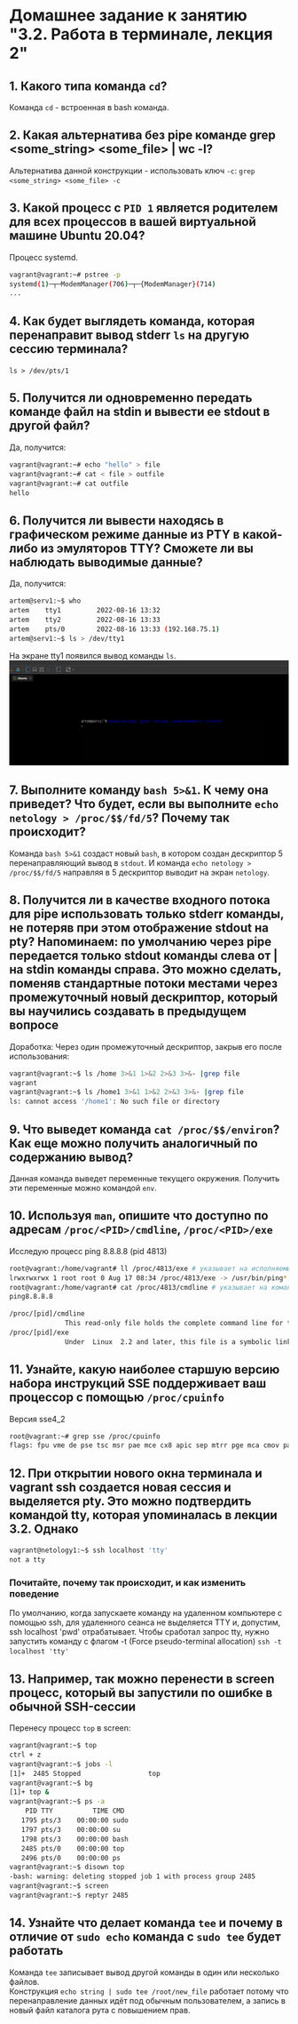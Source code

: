 # Домашнее задание к занятию "3.2. Работа в терминале, лекция 2"

## 1. Какого типа команда `cd`?

Команда `cd` - встроенная в bash команда.

## 2. Какая альтернатива без pipe команде grep <some_string> <some_file> | wc -l?

Альтернатива данной конструкции - использовать ключ `-с`:
`grep <some_string> <some_file> -c`

## 3. Какой процесс с `PID 1` является родителем для всех процессов в вашей виртуальной машине Ubuntu 20.04?

Процесс systemd.

```bash
vagrant@vagrant:~# pstree -p
systemd(1)─┬─ModemManager(706)─┬─{ModemManager}(714)
...
```

## 4. Как будет выглядеть команда, которая перенаправит вывод stderr `ls` на другую сессию терминала?

`ls > /dev/pts/1`

## 5. Получится ли одновременно передать команде файл на stdin и вывести ее stdout в другой файл?

Да, получится:

```bash
vagrant@vagrant:~# echo "hello" > file
vagrant@vagrant:~# cat < file > outfile
vagrant@vagrant:~# cat outfile
hello
```

## 6. Получится ли вывести находясь в графическом режиме данные из PTY в какой-либо из эмуляторов TTY? Сможете ли вы наблюдать выводимые данные?

Да, получится:

```bash
artem@serv1:~$ who
artem    tty1         2022-08-16 13:32
artem    tty2         2022-08-16 13:33
artem    pts/0        2022-08-16 13:33 (192.168.75.1)
artem@serv1:~$ ls > /dev/tty1
```

На экране tty1 появился вывод команды `ls`.
![img.png](img/tty1.png)

## 7. Выполните команду `bash 5>&1`. К чему она приведет? Что будет, если вы выполните `echo netology > /proc/$$/fd/5`? Почему так происходит?

Команда `bash 5>&1` создаст новый `bash`, в котором создан дескриптор 5 перенаправляющий вывод в `stdout`. И команда `echo netology > /proc/$$/fd/5` направляя в 5 дескриптор выводит на экран `netology`.

## 8. Получится ли в качестве входного потока для pipe использовать только stderr команды, не потеряв при этом отображение stdout на pty? Напоминаем: по умолчанию через pipe передается только stdout команды слева от | на stdin команды справа. Это можно сделать, поменяв стандартные потоки местами через промежуточный новый дескриптор, который вы научились создавать в предыдущем вопросе

Доработка:
Через один промежуточный дескриптор, закрыв его после использования:

```bash
vagrant@vagrant:~$ ls /home 3>&1 1>&2 2>&3 3>&- |grep file
vagrant
vagrant@vagrant:~$ ls /home1 3>&1 1>&2 2>&3 3>&- |grep file
ls: cannot access '/home1': No such file or directory
```

## 9. Что выведет команда `cat /proc/$$/environ`? Как еще можно получить аналогичный по содержанию вывод?

Данная команда выведет переменные текущего окружения. Получить эти переменные можно командой `env`.

## 10. Используя `man`, опишите что доступно по адресам `/proc/<PID>/cmdline`, `/proc/<PID>/exe`

Исследую процесс ping 8.8.8.8 (pid 4813)

```bash
root@vagrant:/home/vagrant# ll /proc/4813/exe # указывает на исполняемый бинарник
lrwxrwxrwx 1 root root 0 Aug 17 08:34 /proc/4813/exe -> /usr/bin/ping*
root@vagrant:/home/vagrant# cat /proc/4813/cmdline # указывает на командную строку
ping8.8.8.8
```

```bash
/proc/[pid]/cmdline
              This read-only file holds the complete command line for the process,  unless the process is a zombie.
/proc/[pid]/exe
              Under  Linux  2.2 and later, this file is a symbolic link containing the actual pathname of the executed command.
```

## 11. Узнайте, какую наиболее старшую версию набора инструкций SSE поддерживает ваш процессор с помощью `/proc/cpuinfo`

Версия sse4_2

```bash
root@vagrant:~# grep sse /proc/cpuinfo
flags: fpu vme de pse tsc msr pae mce cx8 apic sep mtrr pge mca cmov pat pse36 clflush mmx fxsr sse sse2 ht syscall nx rdtscp lm constant_tsc rep_good nopl xtopology nonstop_tsc cpuid tsc_known_freq pni pclmulqdq ssse3 cx16 pcid sse4_1 sse4_2 x2apic movbe popcnt aes xsave avx rdrand hypervisor lahf_lm abm 3dnowprefetch invpcid_single fsgsbase avx2 invpcid rdseed clflushopt md_clear flush_l1d arch_capabilities
```

## 12. При открытии нового окна терминала и vagrant ssh создается новая сессия и выделяется pty. Это можно подтвердить командой tty, которая упоминалась в лекции 3.2. Однако

```bash
vagrant@netology1:~$ ssh localhost 'tty'
not a tty
```

### Почитайте, почему так происходит, и как изменить поведение

По умолчанию, когда запускаете команду на удаленном компьютере с помощью ssh, для удаленного сеанса не выделяется TTY и, допустим,  ssh localhost 'pwd' отрабатывает.
Чтобы сработал запрос tty, нужно запустить команду с флагом -t (Force pseudo-terminal allocation)
`ssh -t localhost 'tty'`

## 13. Например, так можно перенести в screen процесс, который вы запустили по ошибке в обычной SSH-сессии

Перенесу процесс `top` в screen:

```bash
vagrant@vagrant:~$ top
ctrl + z
vagrant@vagrant:~$ jobs -l
[1]+  2485 Stopped                 top
vagrant@vagrant:~$ bg
[1]+ top &
vagrant@vagrant:~$ ps -a
    PID TTY          TIME CMD
   1795 pts/3    00:00:00 sudo
   1797 pts/3    00:00:00 su
   1798 pts/3    00:00:00 bash
   2485 pts/0    00:00:00 top
   2496 pts/0    00:00:00 ps
vagrant@vagrant:~$ disown top
-bash: warning: deleting stopped job 1 with process group 2485
vagrant@vagrant:~$ screen
vagrant@vagrant:~$ reptyr 2485
```

## 14. Узнайте что делает команда `tee` и почему в отличие от `sudo echo` команда с `sudo tee` будет работать

Команда `tee` записывает вывод другой команды в один или несколько файлов.  
Конструкция `echo string | sudo tee /root/new_file` работает потому что перенаправление данных идёт под обычным пользователем, а запись в новый файл каталога рута с повышением прав.
